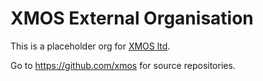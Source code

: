 # XMOS External Organisation

This is a placeholder org for [XMOS ltd](https://www.xmos.com).

Go to https://github.com/xmos for source repositories.
